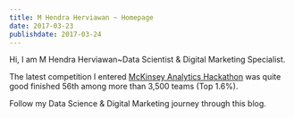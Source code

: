 ```yaml
---
title: M Hendra Herviawan ~ Homepage
date: 2017-03-23
publishdate: 2017-03-24
---
```

Hi, I am M Hendra Herviawan~Data Scientist &amp; Digital Marketing Specialist.

The latest competition I entered <a href="https://datahack.analyticsvidhya.com/contest/mckinsey-analytics-hackathon/lb" target="_blank">McKinsey Analytics Hackathon</a> was quite good finished 56th among more than 3,500 teams (Top 1.6%).

Follow my Data Science & Digital Marketing journey through this blog.